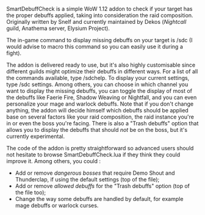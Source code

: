 SmartDebuffCheck is a simple WoW 1.12 addon to check if your target has the proper debuffs applied, taking into consideration the raid composition. 
Originally written by Snelf and currently maintained by Dekos (*Nightcall* guild, Anathema server, Elysium Project). 

The in-game command to display missing debuffs on your target is /sdc (I would advise to macro this command so you can easily use it during a fight). 

The addon is delivered ready to use, but it's also highly customisable since different guilds might optimize their debuffs in different ways. For a list of all the commands available, type /sdchelp. To display your current settings, type /sdc settings. Among others, you can choose in which channel you want to display the missing debuffs, you can toggle the display of most of the debuffs like Faerie Fire, Shadow Weaving or Nightfall, and you can even personalize your mage and warlock debuffs. Note that if you don't change anything, the addon will decide himself which debuffs should be applied base on several factors like your raid composition, the raid instance you're in or even the boss you're facing. There is also a "Trash debuffs" option that allows you to display the debuffs that should *not* be on the boss, but it's currently experimental. 

The code of the addon is pretty straightforward so advanced users should not hesitate to browse SmartDebuffCheck.lua if they think they could improve it. Among others, you could : 
- Add or remove *dangerous bosses* that require Demo Shout and Thunderclap, if using the default settings (top of the file); 
- Add or remove *allowed debuffs* for the "Trash debuffs" option (top of the file too); 
- Change the way some debuffs are handled by default, for example mage debuffs or warlock curses. 
